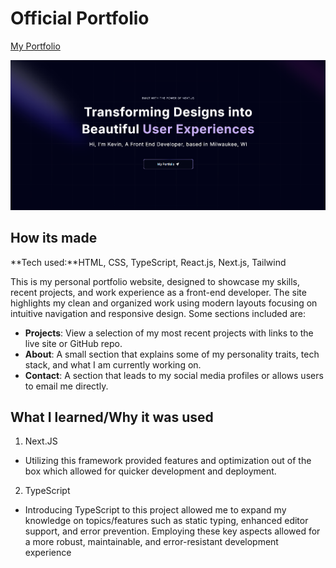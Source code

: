 # Official Portfolio 
[My Portfolio](https://kevinspinks.dev/)

![Portfolio Splash](/public/portfoliosplash.png)

## How its made 
**Tech used:**HTML, CSS, TypeScript, React.js, Next.js, Tailwind

This is my personal portfolio website, designed to showcase my skills, recent projects, and work experience as a front-end developer. The site highlights my clean and organized work using modern layouts focusing on intuitive navigation and responsive design. Some sections included are: 
- **Projects**: View a selection of my most recent projects with links to the live site or GitHub repo.
- **About**: A small section that explains some of my personality traits, tech stack, and what I am currently working on.
- **Contact**: A section that leads to my social media profiles or allows users to email me directly.

## What I learned/Why it was used
1. Next.JS
- Utilizing this framework provided features and optimization out of the box which allowed for quicker development and deployment.  
2. TypeScript
- Introducing TypeScript to this project allowed me to expand my knowledge on topics/features such as static typing, enhanced editor support, and error prevention. Employing these key aspects allowed for a more robust, maintainable, and error-resistant development experience 

